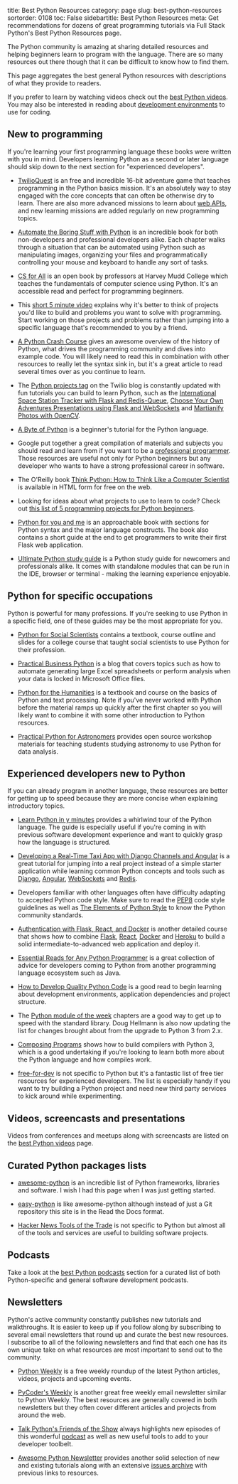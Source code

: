 title: Best Python Resources
category: page
slug: best-python-resources
sortorder: 0108
toc: False
sidebartitle: Best Python Resources
meta: Get recommendations for dozens of great programming tutorials via Full Stack Python's Best Python Resources page.


The Python community is amazing at sharing detailed resources and helping
beginners learn to program with the language. There are so many resources
out there though that it can be difficult to know how to find them. 

This page aggregates the best general Python resources with descriptions of
what they provide to readers.

<div class="well see-also">If you prefer to learn by watching videos check out the <a href="/best-python-videos.html">best Python videos</a>. You may also be interested in reading about <a href="/development-environments.html">development environments</a> to use for coding.</div>


## New to programming
If you're learning your first programming language these books were written
with you in mind. Developers learning Python as a second or later language
should skip down to the next section for "experienced developers".

* [TwilioQuest](https://www.twilio.com/quest/learn/python) is an free and 
  incredible 16-bit adventure game that teaches programming in the Python 
  basics mission. It's an absolutely way to stay engaged with the core 
  concepts that can often be otherwise dry to learn. There are also more 
  advanced missions to learn about 
  [web APIs](/application-programming-interfaces.html), and new 
  learning missions are added regularly on new programming topics.

* [Automate the Boring Stuff with Python](https://automatetheboringstuff.com/)
  is an incredible book for both non-developers and professional developers
  alike. Each chapter walks through a situation that can be automated using
  Python such as manipulating images, organizing your files and 
  programmatically controlling your mouse and keyboard to handle any sort
  of tasks.

* [CS for All](http://www.cs.hmc.edu/csforall/) is an open book by professors
  at Harvey Mudd College which teaches the fundamentals of computer science
  using Python. It's an accessible read and perfect for programming beginners.

* This [short 5 minute video](https://www.youtube.com/watch?v=mvK0UzFNw1Q)
  explains why it's better to think of projects you'd like to build and
  problems you want to solve with programming. Start working on those projects
  and problems rather than jumping into a specific language that's recommended
  to you by a friend.

* [A Python Crash Course](https://www.grahamwheeler.com/posts/python-crash-course.html)
  gives an awesome overview of the history of Python, what drives the 
  programming community and dives into example code. You will likely need
  to read this in combination with other resources to really let the syntax
  sink in, but it's a great article to read several times over as you 
  continue to learn.

* The [Python projects tag](https://www.twilio.com/blog/tag/python) on the 
  Twilio blog is constantly updated with fun tutorials you can build to
  learn Python, such as the
  [International Space Station Tracker with Flask and Redis-Queue](https://www.twilio.com/blog/2015/11/international-space-station-notifications-with-python-redis-queue-and-twilio-copilot.html), 
  [Choose Your Own Adventures Presentations using Flask and WebSockets](https://www.twilio.com/blog/2014/11/choose-your-own-adventure-presentations-with-reveal-js-python-and-websockets.html)
  and [Martianify Photos with OpenCV](https://www.twilio.com/blog/2015/11/getting-started-with-opencv-and-python-featuring-the-martian-2.html).

* [A Byte of Python](http://www.swaroopch.com/notes/python/) is a beginner's
  tutorial for the Python language. 

* Google put together a great compilation of materials and subjects you 
  should read and learn from if you want to be a 
  [professional programmer](https://www.google.com/about/careers/students/guide-to-technical-development.html).
  Those resources are useful not only for Python beginners but any developer
  who wants to have a strong professional career in software.

* The O'Reilly book 
  [Think Python: How to Think Like a Computer Scientist](http://greenteapress.com/thinkpython/html/index.html)
  is available in HTML form for free on the web.

* Looking for ideas about what projects to use to learn to code? Check out 
  [this list of 5 programming projects for Python beginners](https://knightlab.northwestern.edu/2014/06/05/five-mini-programming-projects-for-the-python-beginner/).

* [Python for you and me](http://pymbook.readthedocs.org/en/latest/) is an
  approachable book with sections for Python syntax and the major language 
  constructs. The book also contains a short guide at the end to get
  programmers to write their first Flask web application.

* [Ultimate Python study guide](https://github.com/huangsam/ultimate-python) is
  a Python study guide for newcomers and professionals alike. It comes with
  standalone modules that can be run in the IDE, browser or terminal - making
  the learning experience enjoyable.


## Python for specific occupations
Python is powerful for many professions. If you're seeking to use Python in a
specific field, one of these guides may be the most appropriate for you.

* [Python for Social Scientists](http://www-rohan.sdsu.edu/~gawron/python_for_ss/)
  contains a textbook, course outline and slides for a college course that taught
  social scientists to use Python for their profession.

* [Practical Business Python](http://pbpython.com/) is a blog that covers topics
  such as how to automate generating large Excel spreadsheets or perform analysis 
  when your data is locked in Microsoft Office files.

* [Python for the Humanities](http://fbkarsdorp.github.io/python-course/) is a
  textbook and course on the basics of Python and text processing. Note if you've
  never worked with Python before the material ramps up quickly after the first
  chapter so you will likely want to combine it with some other introduction to
  Python resources.

* [Practical Python for Astronomers](https://python4astronomers.github.io/)
  provides open source workshop materials for teaching students studying 
  astronomy to use Python for data analysis.


## Experienced developers new to Python
If you can already program in another language, these resources are better for
getting up to speed because they are more concise when explaining introductory 
topics.

* [Learn Python in y minutes](http://learnxinyminutes.com/docs/python/)
  provides a whirlwind tour of the Python language. The guide is especially
  useful if you're coming in with previous software development experience
  and want to quickly grasp how the language is structured.

* [Developing a Real-Time Taxi App with Django Channels and Angular](https://testdriven.io/courses/real-time-app-with-django-channels-and-angular/?utm_source=fsp)
  is a great tutorial for jumping into a real project instead of a simple
  starter application while learning common Python concepts and tools such
  as [Django](/django.html), [Angular](/angular.html), 
  [WebSockets](/websockets.html) and [Redis](/redis.html).

* Developers familiar with other languages often have difficulty adapting to
  accepted Python code style. Make sure to read the 
  [PEP8](https://www.python.org/dev/peps/pep-0008/) code style guidelines
  as well as 
  [The Elements of Python Style](https://github.com/amontalenti/elements-of-python-style)
  to know the Python community standards.

* [Authentication with Flask, React, and Docker](https://testdriven.io/courses/auth-flask-react/?utm_source=fsp)
  is another detailed course that shows how to combine 
  [Flask](/flask.html), [React](/react.html), [Docker](/docker.html) 
  and [Heroku](/heroku.html) to build a solid intermediate-to-advanced
  web application and deploy it.

* [Essential Reads for Any Python Programmer](http://notesbyanerd.com/2017/12/29/essential-reads-for-any-python-programmer/)
  is a great collection of advice for developers coming to Python from another
  programming language ecosystem such as Java.

* [How to Develop Quality Python Code](https://districtdatalabs.silvrback.com/how-to-develop-quality-python-code)
  is a good read to begin learning about development environments, 
  application dependencies and project structure.

* The [Python module of the week](https://pymotw.com/2/contents.html) 
  chapters are a good way to get up to speed with the standard library.
  Doug Hellmann is also now updating the list for changes brought about 
  from the upgrade to Python 3 from 2.x.

* [Composing Programs](http://composingprograms.com/) shows how to build 
  compilers with Python 3, which is a good undertaking if you're looking
  to learn both more about the Python language and how compiles work.

* [free-for-dev](https://github.com/ripienaar/free-for-dev) is not specific
  to Python but it's a fantastic list of free tier resources for experienced
  developers. The list is especially handy if you want to try building a
  Python project and need new third party services to kick around while
  experimenting.


## Videos, screencasts and presentations
Videos from conferences and meetups along with screencasts are listed on
the [best Python videos](/best-python-videos.html) page.


## Curated Python packages lists
* [awesome-python](https://github.com/vinta/awesome-python) is an incredible
  list of Python frameworks, libraries and software. I wish I had this
  page when I was just getting started. 

* [easy-python](http://easy-python.readthedocs.org/en/latest/) is like
  awesome-python although instead of just a Git repository this site is
  in the Read the Docs format.

* [Hacker News Tools of the Trade](https://github.com/cjbarber/ToolsOfTheTrade)
  is not specific to Python but almost all of the tools and services are
  useful to building software projects.


## Podcasts
Take a look at the [best Python podcasts](/best-python-podcasts.html)
section for a curated list of both Python-specific and general software
development podcasts.


## Newsletters
Python's active community constantly publishes new tutorials and 
walkthroughs. It is easier to keep up if you follow along by subscribing
to several email newsletters that round up and curate the best new 
resources. I subscribe to all of the following newsletters and find that
each one has its own unique take on what resources are most important
to send out to the community.

* [Python Weekly](https://www.pythonweekly.com/) is a free weekly roundup
  of the latest Python articles, videos, projects and upcoming events.

* [PyCoder's Weekly](http://pycoders.com/) is another great free weekly
  email newsletter similar to Python Weekly. The best resources are generally
  covered in both newsletters but they often cover different articles
  and projects from around the web.

* [Talk Python's Friends of the Show](https://talkpython.fm/friends-of-the-show)
  always highlights new episodes of this wonderful 
  [podcast](/best-python-podcasts.html) as well as new useful tools to
  add to your developer toolbelt.

* [Awesome Python Newsletter](https://python.libhunt.com/newsletter) provides
  another solid selection of new and existing tutorials along with an extensive
  [issues archive](https://python.libhunt.com/newsletter/archive) with previous 
  links to resources.

